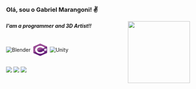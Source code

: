### Olá, sou o Gabriel Marangoni! ✌️

<img align="right" width="170" height="170" src="https://github.com/Marang0ni/Marang0ni/assets/133555915/4326a313-77bd-432e-9547-52d4407050c8"></a>


##### I'am a programmer and 3D Artist!!

<div style="display: inline_block"><br>
<img align="center" alt="Blender" height="30" width="38" src="https://github.com/Marang0ni/Marang0ni/assets/133555915/ab81b2cf-8939-4447-a48d-bdecf01f3716">
<img align="center" alt="Csharp" height="35" width="45" src="https://raw.githubusercontent.com/devicons/devicon/master/icons/csharp/csharp-original.svg"> 
<img align="center" alt="Unity" height="30" width="33" src="https://github.com/Marang0ni/Marang0ni/assets/133555915/864a24eb-71b9-4eb9-9123-2586ad37bb33">
</div>

##

 <a href="https://www.instagram.com/3d_marangoni/" target="_blank"><img src="https://img.shields.io/badge/-Instagram-%23E4405F?style=for-the-badge&logo=instagram&logoColor=white" target="_blank"></a>
 <a href = "mailto:gabriel.marangoni.2005@gmail.com"><img src="https://img.shields.io/badge/-Gmail-%23333?style=for-the-badge&logo=gmail&logoColor=white" target="_blank"></a>
 <a href="https://www.linkedin.com/in/gabriel-marangoni-5526a3276/" target="_blank"><img src="https://img.shields.io/badge/-LinkedIn-%230077B5?style=for-the-badge&logo=linkedin&logoColor=white" target="_blank"></a>
